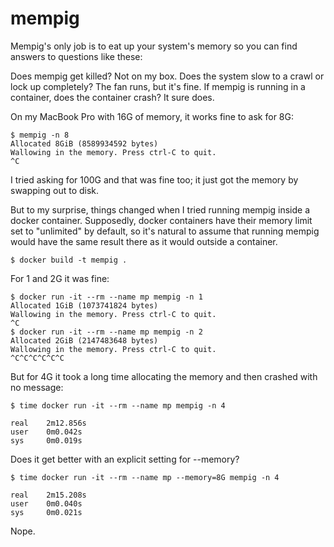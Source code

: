 # mempig
Mempig's only job is to eat up your system's memory so you can find answers to questions like these:

Does mempig get killed? Not on my box.
Does the system slow to a crawl or lock up completely? The fan runs, but it's fine.
If mempig is running in a container, does the container crash? It sure does.

On my MacBook Pro with 16G of memory, it works fine to ask for 8G:
```
$ mempig -n 8
Allocated 8GiB (8589934592 bytes)
Wallowing in the memory. Press ctrl-C to quit.
^C
```

I tried asking for 100G and that was fine too; it just got the memory by swapping out to disk.

But to my surprise, things changed when I tried running mempig inside a docker container.
Supposedly, docker containers have their memory limit set to "unlimited" by default,
so it's natural to assume that running mempig would have the same result there as it
would outside a container.

```
$ docker build -t mempig .
```

For 1 and 2G it was fine:
```
$ docker run -it --rm --name mp mempig -n 1
Allocated 1GiB (1073741824 bytes)
Wallowing in the memory. Press ctrl-C to quit.
^C
$ docker run -it --rm --name mp mempig -n 2
Allocated 2GiB (2147483648 bytes)
Wallowing in the memory. Press ctrl-C to quit.
^C^C^C^C^C^C
```
But for 4G it took a long time allocating the memory and then crashed with no message:
```
$ time docker run -it --rm --name mp mempig -n 4

real    2m12.856s
user    0m0.042s
sys     0m0.019s
```

Does it get better with an explicit setting for --memory?
```
$ time docker run -it --rm --name mp --memory=8G mempig -n 4

real    2m15.208s
user    0m0.040s
sys     0m0.021s
```
Nope.
